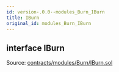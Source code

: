 ```yaml
---
id: version-.0.0--modules_Burn_IBurn
title: IBurn
original_id: modules_Burn_IBurn
---
```


<div class="contract-doc"><div class="contract"><h2 class="contract-header"><span class="contract-kind">interface</span> IBurn</h2><div class="source">Source: <a href="https://github.com/PolymathNetwork/polymath-core/blob/v2.1.0/contracts/modules/Burn/IBurn.sol" target="_blank">contracts/modules/Burn/IBurn.sol</a></div></div></div>
